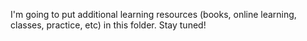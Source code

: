 I'm going to put additional learning resources (books, online learning, classes, practice, etc) in this folder. Stay tuned!
